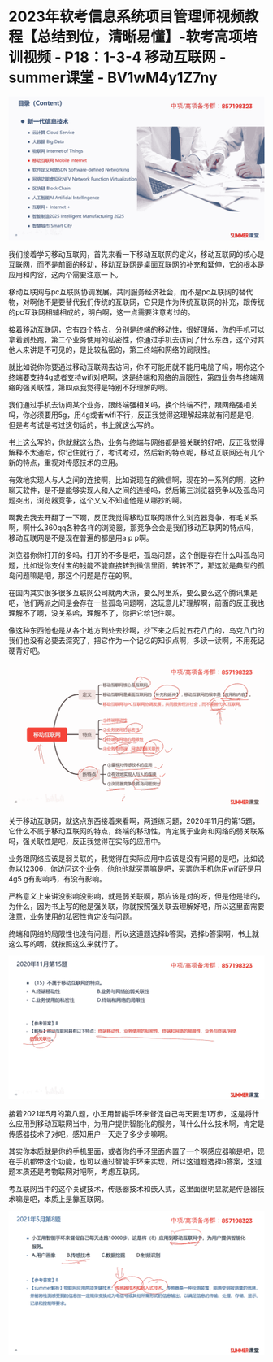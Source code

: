 # 2023年软考信息系统项目管理师视频教程【总结到位，清晰易懂】-软考高项培训视频 - P18：1-3-4 移动互联网 - summer课堂 - BV1wM4y1Z7ny

![](img/e53c58073311de2fdb8cc90b7fe6d3c9_0.png)

我们接着学习移动互联网，首先来看一下移动互联网的定义，移动互联网的核心是互联网，而不是前面的移动，移动互联网是桌面互联网的补充和延伸，它的根本是应用和内容，这两个需要注意一下。

移动互联网与pc互联网协调发展，共同服务经济社会，而不是pc互联网的替代物，对啊他不是要替代我们传统的互联网，它只是作为传统互联网的补充，跟传统的pc互联网相辅相成的，明白啊，这一点需要注意考过的。

接着移动互联网，它有四个特点，分别是终端的移动性，很好理解，你的手机可以拿着到处跑，第二个业务使用的私密性，你通过手机去访问了什么东西，这个对其他人来讲是不可见的，是比较私密的，第三终端和网络的局限性。

就比如说你你要通过移动互联网去访问，你不可能用就不能用电脑了吗，啊你这个终端要支持4g或者支持wifi对吧啊，这是终端和网络的局限性，第四业务与终端网络的强关联性，第四点我觉得是特别不好理解的啊。

我们通过手机去访问某个业务，跟终端强相关吗，换个终端不行，跟网络强相关吗，你必须要用5g，用4g或者wifi不行，反正我觉得这理解起来就有问题是吧，但是考考试是考过这句话的，书上就这么写的。

书上这么写的，你就就这么热，业务与终端与网络都是强关联的好吧，反正我觉得解释不太通哈，你记住就行了，考试考过，然后新的特点呢，移动互联网还有几个新的特点，重视对传感技术的应用。

有效地实现人与人之间的连接啊，比如说现在的微信啊，现在的一系列的啊，这种聊天软件，是不是能够实现人和人之间的连接吗，然后第三浏览器竞争以及孤岛问题突出，浏览器竞争，这个又又不知道他是从哪抄的啊。

啊我去我去开翻了一下啊，反正我觉得移动互联网跟什么浏览器竞争，有毛关系啊，啊什么360qq各种各样的浏览器，那竞争会会是我们移动互联网的特点吗，移动互联网是不是现在普遍的都是用a p p啊。

浏览器你你打开的多吗，打开的不多是吧，孤岛问题，这个倒是存在什么叫孤岛问题，比如说你支付宝的钱能不能直接转到微信里面，转转不了，那这就是典型的孤岛问题嘛是吧，那这个问题是存在的啊。

在国内其实很多很多互联网公司就两大派，要么阿里系，要么要么这个腾讯集是吧，他们两派之间是会存在一些孤岛问题啊，这玩意儿好理解啊，前面的反正我也理解不了啊，没关系哈，理解不了，你把它给记住啊。

像这种东西他也是从各个地方到处去抄啊，抄下来之后就五花八门的，乌克八门的我们也没有必要去深究了，把它作为一个记忆的知识点啊，多读一读啊，不用死记硬背好吧。



![](img/e53c58073311de2fdb8cc90b7fe6d3c9_2.png)

关于移动互联网，就这点东西接着来看啊，两道练习题，2020年11月的第15题，它什么不属于移动互联网的特点，终端的移动性，肯定属于业务和网络的弱关联系吗，强关联性是吧，反正我觉得在实际的应用中。

业务跟网络应该是弱关联的，我觉得在实际应用中应该是没有问题的是吧，比如说你以12306，你访问这个业务，他他他就买票嘛是吧，买票你手机你用wifi还是用4g5 g有影响吗，有没有影响。

严格意义上来讲没影响没影响，就是弱关联啊，那应该是对的呀，但是他是错的，为什么，因为书上写的他是强关联，你就按照强关联去理解好吧，所以这里面需要注意，业务使用的私密性肯定没有问题。

终端和网络的局限性也没有问题，所以这道题选择b答案，选择b答案啊，书上就这么写的啊，就按照这么来就行了。



![](img/e53c58073311de2fdb8cc90b7fe6d3c9_4.png)

接着2021年5月的第八题，小王用智能手环来督促自己每天要走1万步，这是将什么应用到移动互联网当中，为用户提供智能化的服务，叫什么什么技术啊，肯定是传感器技术了对吧，感知用户一天走了多少步嘛啊。

其实你本质就是你的手机里面，或者你的手环里面内置了一个啊感应器嘛是吧，现在手机都带这个功能，也可以通过智能手环来实现，所以这道题选择b答案，这道题本质还是考物联网对吧啊，考虑互联网。

考互联网当中的这个关键技术，传感器技术和嵌入式，这里面很明显就是传感器技术嘛是吧，本质上是靠互联网。

![](img/e53c58073311de2fdb8cc90b7fe6d3c9_6.png)